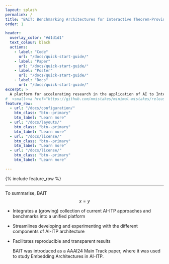 ```yaml
---
layout: splash
permalink: /
title: "BAIT: Benchmarking Architectures for Interactive Theorem-Proving"
order: 1

header:
  overlay_color: "#d1d1d1"
  text_colour: black
  actions:
    - label: "Code"
      url: "/docs/quick-start-guide/"
    - label: "Paper"
      url: "/docs/quick-start-guide/"
    - label: "Poster"
      url: "/docs/quick-start-guide/"
    - label: "Docs"
      url: "/docs/quick-start-guide/"
excerpt: >
  A platform for accelerating research in the application of AI to Interactive Theorem-Proving (AI-ITP).
#  <small><a href="https://github.com/mmistakes/minimal-mistakes/releases/tag/4.24.0">Latest release v4.24.0</a></small>
feature_row:
  - url: "/docs/configuration/"
    btn_class: "btn--primary"
    btn_label: "Learn more"
  - url: "/docs/layouts/"
    btn_class: "btn--primary"
    btn_label: "Learn more"
  - url: "/docs/license/"
    btn_class: "btn--primary"
    btn_label: "Learn more"      
  - url: "/docs/license/"
    btn_class: "btn--primary"
    btn_label: "Learn more"

---
```


{% include feature_row %}

---

To summarise, BAIT
$$x = y$$
- Integrates a (growing) collection of current AI-ITP approaches and benchmarks into a unified platform
- Streamlines developing and experimenting with the different components of AI-ITP architecture
- Facilitates reproducible and transparent results

  BAIT was introduced as a AAAI24 Main Track paper, where it was used to study Embedding Architectures in AI-ITP.



